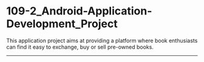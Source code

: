 # 109-2_Android-Application-Development_Project
This application project aims at providing a platform where book enthusiasts can find it easy to exchange, buy or sell pre-owned books.
<hr/>
